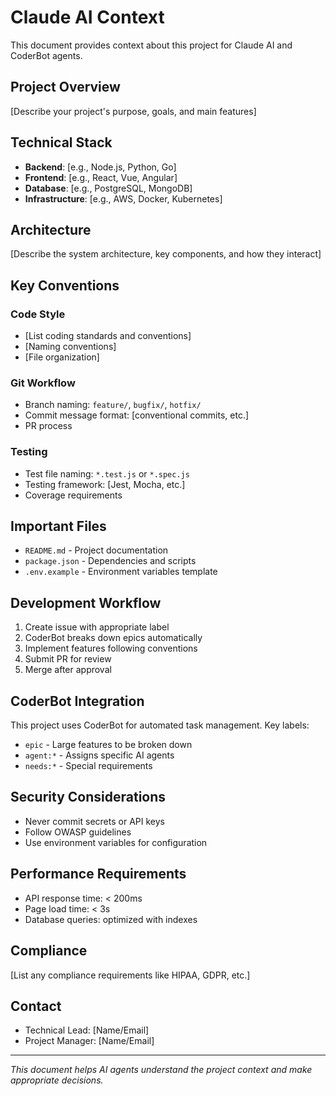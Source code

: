# Claude AI Context

This document provides context about this project for Claude AI and CoderBot agents.

## Project Overview

[Describe your project's purpose, goals, and main features]

## Technical Stack

- **Backend**: [e.g., Node.js, Python, Go]
- **Frontend**: [e.g., React, Vue, Angular]
- **Database**: [e.g., PostgreSQL, MongoDB]
- **Infrastructure**: [e.g., AWS, Docker, Kubernetes]

## Architecture

[Describe the system architecture, key components, and how they interact]

## Key Conventions

### Code Style
- [List coding standards and conventions]
- [Naming conventions]
- [File organization]

### Git Workflow
- Branch naming: `feature/`, `bugfix/`, `hotfix/`
- Commit message format: [conventional commits, etc.]
- PR process

### Testing
- Test file naming: `*.test.js` or `*.spec.js`
- Testing framework: [Jest, Mocha, etc.]
- Coverage requirements

## Important Files

- `README.md` - Project documentation
- `package.json` - Dependencies and scripts
- `.env.example` - Environment variables template

## Development Workflow

1. Create issue with appropriate label
2. CoderBot breaks down epics automatically
3. Implement features following conventions
4. Submit PR for review
5. Merge after approval

## CoderBot Integration

This project uses CoderBot for automated task management. Key labels:
- `epic` - Large features to be broken down
- `agent:*` - Assigns specific AI agents
- `needs:*` - Special requirements

## Security Considerations

- Never commit secrets or API keys
- Follow OWASP guidelines
- Use environment variables for configuration

## Performance Requirements

- API response time: < 200ms
- Page load time: < 3s
- Database queries: optimized with indexes

## Compliance

[List any compliance requirements like HIPAA, GDPR, etc.]

## Contact

- Technical Lead: [Name/Email]
- Project Manager: [Name/Email]

---

*This document helps AI agents understand the project context and make appropriate decisions.*